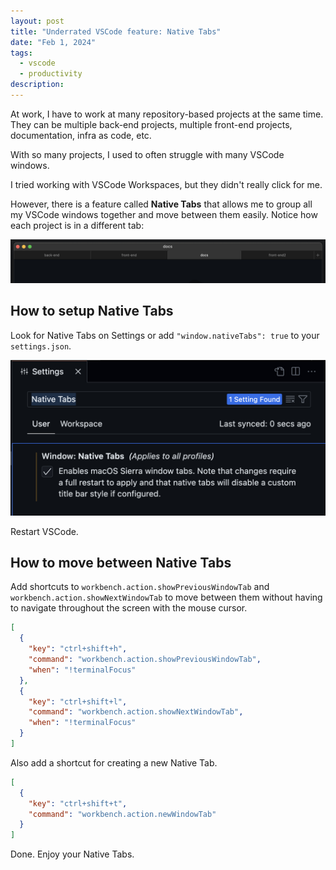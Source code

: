 ```yaml
---
layout: post
title: "Underrated VSCode feature: Native Tabs"
date: "Feb 1, 2024"
tags:
  - vscode
  - productivity
description:
---
```


At work, I have to work at many repository-based projects at the same time. They can be multiple back-end projects, multiple front-end projects, documentation, infra as code, etc.

With so many projects, I used to often struggle with many VSCode windows.

I tried working with VSCode Workspaces, but they didn't really click for me.

However, there is a feature called **Native Tabs** that allows me to group all my VSCode windows together and move between them easily. Notice how each project is in a different tab:

![Native Tabs on VSCode](/assets/images/posts/vscode-native-tabs.png)


## How to setup Native Tabs

Look for Native Tabs on Settings or add `"window.nativeTabs": true` to your `settings.json`.

![Native Tabs Settings on VSCode](/assets/images/posts/vscode-native-tabs-setting.png)

Restart VSCode.

## How to move between Native Tabs

Add shortcuts to `workbench.action.showPreviousWindowTab` and `workbench.action.showNextWindowTab` to move between them without having to navigate throughout the screen with the mouse cursor.

```json
[
  {
    "key": "ctrl+shift+h",
    "command": "workbench.action.showPreviousWindowTab",
    "when": "!terminalFocus"
  },
  {
    "key": "ctrl+shift+l",
    "command": "workbench.action.showNextWindowTab",
    "when": "!terminalFocus"
  }
]
```

Also add a shortcut for creating a new Native Tab.

```json
[
  {
    "key": "ctrl+shift+t",
    "command": "workbench.action.newWindowTab"
  }
]
```

Done. Enjoy your Native Tabs.